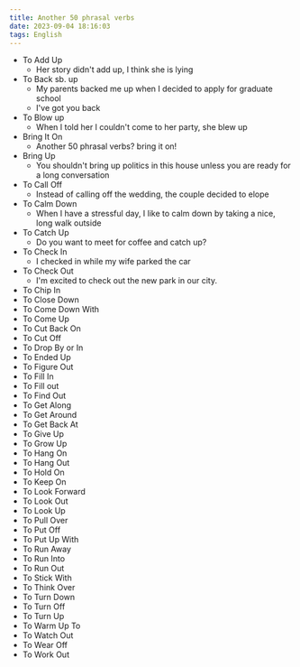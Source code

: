 ```yaml
---
title: Another 50 phrasal verbs
date: 2023-09-04 18:16:03
tags: English
---
```

* To Add Up
	* Her story didn't add up, I think she is lying
* To Back sb. up
	* My parents backed me up when I decided to apply for graduate school
	* I've got you back
* To Blow up
	* When I told her I couldn't come to her party, she blew up
* Bring It On
	* Another 50 phrasal verbs? bring it on!
* Bring Up
	* You shouldn't bring up politics in this house unless you are ready for a long conversation
* To Call Off
	* Instead of calling off the wedding, the couple decided to elope
* To Calm Down
	* When I have a stressful day, I like to calm down by taking a nice, long walk outside
* To Catch Up
	* Do you want to meet for coffee and catch up?
* To Check In
	* I checked in while my wife parked the car
* To Check Out
	* I'm excited to check out the new park in our city.
* To Chip In
* To Close Down
* To Come Down With
* To Come Up
* To Cut Back On
* To Cut Off
* To Drop By or In
* To Ended Up
* To Figure Out
* To Fill In
* To Fill out
* To Find Out
* To Get Along
* To Get Around
* To Get Back At
* To Give Up
* To Grow Up
* To Hang On
* To Hang Out
* To Hold On
* To Keep On
* To Look Forward
* To Look Out
* To Look Up
* To Pull Over
* To Put Off
* To Put Up With
* To Run Away
* To Run Into
* To Run Out
* To Stick With
* To Think Over
* To Turn Down
* To Turn Off
* To Turn Up
* To Warm Up To
* To Watch Out
* To Wear Off
* To Work Out